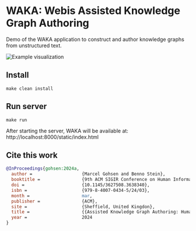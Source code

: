 # WAKA: Webis Assisted Knowledge Graph Authoring

Demo of the WAKA application to construct and author knowledge graphs from unstructured text. 

![Example visualization](kg-visualization.png)

## Install

```shell
make clean install
```

## Run server

```shell
make run
```

After starting the server, WAKA will be available at: http://localhost:8000/static/index.html

## Cite this work

```bibtex
@InProceedings{gohsen:2024a,
  author =                   {Marcel Gohsen and Benno Stein},
  booktitle =                {9th ACM SIGIR Conference on Human Information Interaction and Retrieval (CHIIR 2024)},
  doi =                      {10.1145/3627508.3638340},
  isbn =                     {979-8-4007-0434-5/24/03},
  month =                    mar,
  publisher =                {ACM},
  site =                     {Sheffield, United Kingdon},
  title =                    {{Assisted Knowledge Graph Authoring: Human-Supervised Knowledge Graph Construction from Natural Language}},
  year =                     2024
}
```
